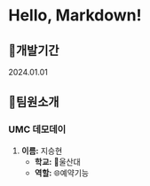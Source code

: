 # Hello, Markdown!
## 📅개발기간
2024.01.01

## 👥팀원소개
### UMC 데모데이

1. **이름:** 지승현
   - **학교:** 🏫울산대
   - **역할:** 🌐예약기능

##